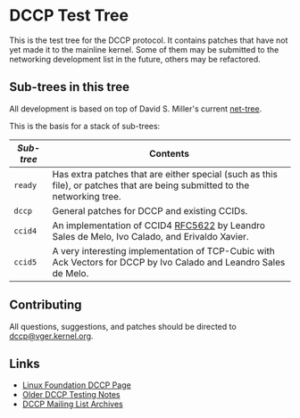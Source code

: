 # DCCP Test Tree

This is the test tree for the DCCP protocol. It contains patches that have not yet made it to the mainline kernel.
Some of them may be submitted to the networking development list in the future, others may be refactored.

## Sub-trees in this tree

All development is based on top of David S. Miller's current [net-tree](http://git.kernel.org/cgit/linux/kernel/git/davem/net.git/).

This is the basis for a stack of sub-trees:

| *Sub-tree* | Contents |
|------------|----------|
| `ready`    | Has extra patches that are either special (such as this file), or patches that are being submitted to the networking tree.|
| `dccp`     | General patches for DCCP and existing CCIDs. |
| `ccid4`    | An implementation of CCID4 [RFC5622](https://www.ietf.org/rfc/rfc5622.txt) by Leandro Sales de Melo, Ivo Calado, and Erivaldo Xavier.|
| `ccid5`    | A very interesting implementation of TCP-Cubic with Ack Vectors for DCCP by Ivo Calado and Leandro Sales de Melo. |


## Contributing

All questions, suggestions, and patches should be directed to [dccp@vger.kernel.org](mailto:dccp@vger.kernel.org "DCCP Development Mailing List").

## Links

* [Linux Foundation DCCP Page](http://www.linuxfoundation.org/collaborate/workgroups/networking/dccp)
* [Older DCCP Testing Notes](http://www.erg.abdn.ac.uk/users/gerrit/dccp/testing_dccp/)
* [DCCP Mailing List Archives](http://www.mail-archive.com/dccp@vger.kernel.org/maillist.html)